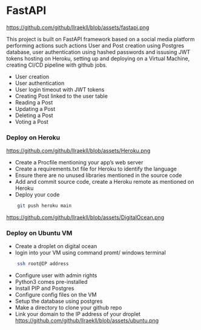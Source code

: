 
# FastAPI
https://github.com/github/llraekll/blob/assets/fastapi.png 

This project is built on FastAPI framework based on a social media platform performing actions such actions User and Post creation using Postgres database, user authentication using hashed passwords and issusing JWT tokens hosting on Heroku, setting up and deploying on a Virtual Machine, creating CI/CD pipeline with github jobs.
* User creation
* User authentication    
* User login timeout with JWT tokens
* Creating Post linked to the user table
* Reading a Post
* Updating a Post
* Deleting a Post
* Voting a Post  



### Deploy on Heroku
https://github.com/github/llraekll/blob/assets/Heroku.png 
* Create a Procfile mentioning your app’s web server
* Create a requirements.txt file for Heroku to identify the language
* Ensure there are no unused libraries mentioned in the source code
* Add and commit source code, create a Heroku remote as mentioned on Heroku
* Deploy your code 

```bash
    git push heroku main
```

https://github.com/github/llraekll/blob/assets/DigitalOcean.png 

### Deploy on Ubuntu VM
* Create a droplet on digital ocean
* login into your VM using command promt/ windows terminal
```bash
    ssh root@IP address
```
* Configure user with admin rights 
* Python3 comes pre-installed 
* Install PIP and Postgres
* Configure config files on the VM
* Setup the database using postgres
* Make a directory to clone your github repo
* Link your domain to the IP address of your droplet
https://github.com/github/llraekll/blob/assets/ubuntu.png 
